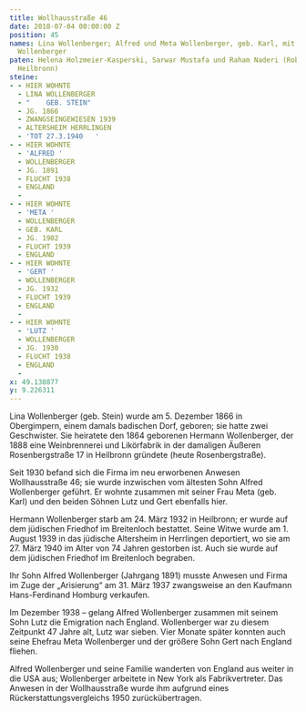 ```yaml
---
title: Wollhausstraße 46
date: 2018-07-04 00:00:00 Z
position: 45
names: Lina Wollenberger; Alfred und Meta Wollenberger, geb. Karl, mit Gert und Lutz
  Wollenberger
paten: Helena Holzmeier-Kasperski, Sarwar Mustafa und Raham Naderi (Robert-Mayer-Gymnasium
  Heilbronn)
steine:
- - HIER WOHNTE
  - LINA WOLLENBERGER
  - "    GEB. STEIN"
  - JG. 1866
  - ZWANGSEINGEWIESEN 1939
  - ALTERSHEIM HERRLINGEN
  - 'TOT 27.3.1940   '
- - HIER WOHNTE
  - 'ALFRED '
  - WOLLENBERGER
  - JG. 1891
  - FLUCHT 1938
  - ENGLAND
  - 
- - HIER WOHNTE
  - 'META '
  - WOLLENBERGER
  - GEB. KARL
  - JG. 1902
  - FLUCHT 1939
  - ENGLAND
- - HIER WOHNTE
  - 'GERT '
  - WOLLENBERGER
  - JG. 1932
  - FLUCHT 1939
  - ENGLAND
  - 
- - HIER WOHNTE
  - 'LUTZ '
  - WOLLENBERGER
  - JG. 1930
  - FLUCHT 1938
  - ENGLAND
  - 
x: 49.138877
y: 9.226311
---
```


Lina Wollenberger (geb. Stein) wurde am 5. Dezember 1866 in Obergimpern, einem damals badischen Dorf, geboren; sie hatte zwei Geschwister. Sie heiratete den 1864 geborenen Hermann Wollenberger, der 1888 eine Weinbrennerei und Likörfabrik in der damaligen Äußeren Rosenbergstraße 17 in Heilbronn gründete (heute Rosenbergstraße). 

Seit 1930 befand sich die Firma im neu erworbenen Anwesen Wollhausstraße 46; sie wurde inzwischen vom ältesten Sohn Alfred Wollenberger geführt. Er wohnte zusammen mit seiner Frau Meta (geb. Karl) und den beiden Söhnen Lutz und Gert ebenfalls hier. 

Hermann Wollenberger starb am 24. März 1932 in Heilbronn; er wurde auf dem jüdischen Friedhof im Breitenloch bestattet. Seine Witwe wurde am 1. August 1939 in das jüdische Altersheim in Herrlingen deportiert, wo sie am 27. März 1940 im Alter von 74 Jahren gestorben ist. Auch sie wurde auf dem jüdischen Friedhof im Breitenloch begraben.

Ihr Sohn Alfred Wollenberger (Jahrgang 1891) musste Anwesen und Firma im Zuge der „Arisierung“ am 31. März 1937 zwangsweise an den Kaufmann Hans-Ferdinand Homburg verkaufen. 

Im Dezember 1938 – gelang Alfred Wollenberger zusammen mit seinem Sohn Lutz die Emigration nach England. Wollenberger war zu diesem Zeitpunkt 47 Jahre alt, Lutz war sieben. Vier Monate später konnten auch seine Ehefrau Meta Wollenberger und der größere Sohn Gert nach England fliehen. 

Alfred Wollenberger und seine Familie wanderten von England aus weiter in die USA aus; Wollenberger arbeitete in New York als Fabrikvertreter. Das Anwesen in der Wollhausstraße wurde ihm aufgrund eines Rückerstattungsvergleichs 1950 zurückübertragen. 

